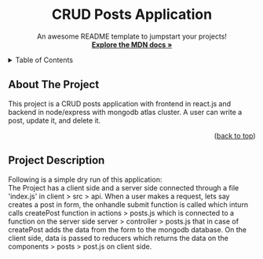 <h1 align="center">CRUD Posts Application</h1>

  <p align="center">
    An awesome README template to jumpstart your projects!
    <br />
    <a href="https://developer.mozilla.org/en-US/docs/Web/JavaScript"><strong>Explore the MDN docs »</strong></a>
    <br />
    
  </p>
</div>

<!-- TABLE OF CONTENTS -->
<details>
  <summary>Table of Contents</summary>
  <ul>
    <li><a href="#about-the-Project">About The Project</a></li>
    <li><a href="#project-description">Project Description</a></li>
  </ul>
</details>

## About The Project

This project is a CRUD posts application with frontend in react.js and backend in node/express with mongodb atlas cluster. A user can write a post, update it, and delete it.

<p align="right">(<a href="#top">back to top</a>)</p>

## Project Description

Following is a simple dry run of this application: <br>
The Project has a client side and a server side connected through a file 'index.js' in client > src > api. When a user makes a request, lets say creates a post in form, the onhandle submit function is called which inturn calls createPost function in actions > posts.js which is connected to a function on the server side server > controller > posts.js that in case of createPost adds the data from the form to the mongodb database. On the client side, data is passed to reducers which returns the data on the components > posts > post.js on client side.

